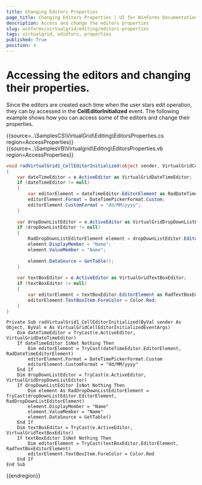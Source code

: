 ```yaml
---
title: Changing Editors Properties
page_title: Changing Editors Properties | UI for WinForms Documentation
description: Access and change the editors properties
slug: winforms/virtualgrid/editing/editors-properties
tags: virtualgrid, edidtors, properties
published: True
position: 4
---
```


# Accessing the editors and changing their properties.

Since the editors are created each time when the user stars edit operation, they can by accessed in the __CellEditorInitialized__ event. The following example shows how you can access some of the editors and change their properties.

{{source=..\SamplesCS\VirtualGrid\Editing\EditorsProperties.cs region=AccessProperties}} 
{{source=..\SamplesVB\Virtualgrid\Editing\EditorsProperties.vb region=AccessProperties}}
````C#
void radVirtualGrid1_CellEditorInitialized(object sender, VirtualGridCellEditorInitializedEventArgs e)
{
    var dateTimeEditor = e.ActiveEditor as VirtualGridDateTimeEditor;
    if (dateTimeEditor != null)
    {
        var editorElement = dateTimeEditor.EditorElement as RadDateTimeEditorElement;
        editorElement.Format = DateTimePickerFormat.Custom;
        editorElement.CustomFormat = "dd/MM/yyyy";
    }
        
    var dropDownListEditor = e.ActiveEditor as VirtualGridDropDownListEditor;
    if (dropDownListEditor != null)
    {
        RadDropDownListEditorElement element = dropDownListEditor.EditorElement as RadDropDownListEditorElement;
        element.DisplayMember = "Name";
        element.ValueMember = "Name";
        
        element.DataSource = GetTable();
    }
        
    var textBoxEditor = e.ActiveEditor as VirtualGridTextBoxEditor;
    if (textBoxEditor != null)
    {
        var editorElement = textBoxEditor.EditorElement as RadTextBoxEditorElement;
        editorElement.TextBoxItem.ForeColor = Color.Red;
    }
}

````
````VB.NET
Private Sub radVirtualGrid1_CellEditorInitialized(ByVal sender As Object, ByVal e As VirtualGridCellEditorInitializedEventArgs)
    Dim dateTimeEditor = TryCast(e.ActiveEditor, VirtualGridDateTimeEditor)
    If dateTimeEditor IsNot Nothing Then
        Dim editorElement = TryCast(dateTimeEditor.EditorElement, RadDateTimeEditorElement)
        editorElement.Format = DateTimePickerFormat.Custom
        editorElement.CustomFormat = "dd/MM/yyyy"
    End If
    Dim dropDownListEditor = TryCast(e.ActiveEditor, VirtualGridDropDownListEditor)
    If dropDownListEditor IsNot Nothing Then
        Dim element As RadDropDownListEditorElement = TryCast(dropDownListEditor.EditorElement, RadDropDownListEditorElement)
        element.DisplayMember = "Name"
        element.ValueMember = "Name"
        element.DataSource = GetTable()
    End If
    Dim textBoxEditor = TryCast(e.ActiveEditor, VirtualGridTextBoxEditor)
    If textBoxEditor IsNot Nothing Then
        Dim editorElement = TryCast(textBoxEditor.EditorElement, RadTextBoxEditorElement)
        editorElement.TextBoxItem.ForeColor = Color.Red
    End If
End Sub

```` 

{{endregion}}

